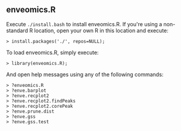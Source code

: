 ## enveomics.R

Execute `./install.bash` to install enveomics.R. If you're using a non-standard R
location, open your own R in this location and execute:

    > install.packages('./', repos=NULL);

To load enveomics.R, simply execute:

    > library(enveomics.R);

And open help messages using any of the following commands:

    > ?enveomics.R
    > ?enve.barplot
    > ?enve.recplot2
    > ?enve.recplot2.findPeaks
    > ?enve.recplot2.corePeak
    > ?enve.prune.dist
    > ?enve.gss
    > ?enve.gss.test


